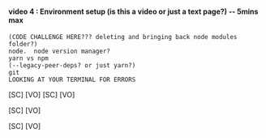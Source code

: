 #### video 4 : Environment setup (is this a video or just a text page?) -- 5mins max

    (CODE CHALLENGE HERE??? deleting and bringing back node modules folder?)
    node.  node version manager?
    yarn vs npm
    (--legacy-peer-deps? or just yarn?)
    git
    LOOKING AT YOUR TERMINAL FOR ERRORS

[SC]
[VO]
[SC]
[VO]

[SC]
[VO]

[SC]
[VO]
